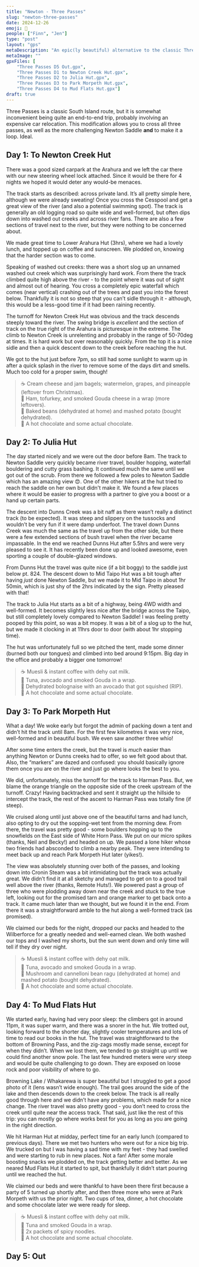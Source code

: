 ```yaml
---
title: "Newton - Three Passes"
slug: "newton-three-passes"
date: 2024-12-26
emoji: 🥾
people: ["Finn", "Jen"]
type: "post"
layout: "gps"
metaDescription: "An epic(ly beautiful) alternative to the classic Three Passes route."
metaImage: ""
gpxFiles: [
    "Three Passes D5 Out.gpx",
    "Three Passes D1 to Newton Creek Hut.gpx",
    "Three Passes D2 to Julia Hut.gpx",
    "Three Passes D3 to Park Morpeth Hut.gpx",
    "Three Passes D4 to Mud Flats Hut.gpx"]
draft: true
---
```


Three Passes is a classic South Island route, but it is somewhat inconvenient being quite an end-to-end trip, probably involving an expensive car relocation. This modification allows you to cross all three passes, as well as the more challenging Newton Saddle __and__ to make it a loop. Ideal.

## Day 1: To Newton Creek Hut

There was a good sized carpark at the Arahura and we left the car there with our new steering wheel lock attached. Since it would be there for 4 nights we hoped it would deter any would-be menaces.

The track starts as described: across private land. It’s all pretty simple here, although we were already sweating! Once you cross the Cesspool and get a great view of the river (and also a potential swimming spot). The track is generally an old logging road so quite wide and well-formed, but often dips down into washed out creeks and across river fans. There are also a few sections of travel next to the river, but they were nothing to be concerned about.

We made great time to Lower Arahura Hut (3hrs), where we had a lovely lunch, and topped up on coffee and sunscreen. We plodded on, knowing that the harder section was to come.

Speaking of washed out creeks: there was a short slog up an unnamed washed out creek which was surprisingly hard work. From there the track climbed quite high above the river - to the point where it was out of sight and almost out of hearing. You cross a completely epic waterfall which comes (near vertical) crashing out of the trees and past you into the forest below. Thankfully it is not so steep that you can’t sidle through it - although, this would be a less-good time if it had been raining recently.

The turnoff for Newton Creek Hut was obvious and the track descends steeply toward the river. The swing bridge is _excellent_ and the section of track on the true right of the Arahura is picturesque in the extreme. The climb to Newton Creek is unrelenting and probably in the range of 50-70deg at times. It is hard work but over reasonably quickly. From the top it is a nice sidle and then a quick descent down to the creek before reaching the hut.

We got to the hut just before 7pm, so still had some sunlight to warm up in after a quick splash in the river to remove some of the days dirt and smells. Much too cold for a proper swim, though!

> ☕️ Cream cheese and jam bagels; watermelon, grapes, and pineapple (leftover from Christmas). <br/>
> 🌮 Ham, tofurkey, and smoked Gouda cheese in a wrap (more leftovers). <br/>
> 🍴 Baked beans (dehydrated at home) and mashed potato (bought dehydrated). <br/>
> 🍫 A hot chocolate and some actual chocolate.

## Day 2: To Julia Hut

The day started nicely and we were out the door before 8am. The track to Newton Saddle very quickly became river travel, boulder hopping, waterfall bouldering and cutty grass bashing. It continued much the same until we got out of the scrub. From there we followed a few poles to Newton Saddle which has an amazing view 😍. One of the other hikers at the hut tried to reach the saddle on her own but didn't make it. We found a few places where it would be easier to progress with a partner to give you a boost or a hand up certain parts.

The descent into Dunns Creek was a bit naff as there wasn’t really a distinct track (to be expected). It was steep and slippery on the tussocks and wouldn’t be very fun if it were damp underfoot. The travel down Dunns Creek was much the same as the travel up from the other side, but there were a few extended sections of bush travel when the river became impassable. In the end we reached Dunns Hut after 5.5hrs and were very pleased to see it. It has recently been done up and looked awesome, even sporting a couple of double-glazed windows.

From Dunns Hut the travel was quite nice (if a bit boggy) to the saddle just below pt. 824. The descent down to Mid Taipo Hut was a bit tough after having _just_ done Newton Saddle, but we made it to Mid Taipo in about 1hr 50min, which is just shy of the 2hrs indicated by the sign. Pretty pleased with that!

The track to Julia Hut starts as a bit of a highway, being 4WD width and well-formed. It becomes slightly less nice after the bridge across the Taipo, but still completely lovely compared to Newton Saddle! I was feeling pretty pooped by this point, so was a bit mopey. It was a bit of a slog up to the hut, but we made it clocking in at 11hrs door to door (with about 1hr stopping time). 

The hut was unfortunately full so we pitched the tent, made some dinner (burned both our tongues) and climbed into bed around 9:15pm. Big day in the office and probably a bigger one tomorrow!

> ☕️ Muesli & instant coffee with dehy oat milk. <br/>
> 🌮 Tuna, avocado and smoked Gouda in a wrap. <br/>
> 🍴 Dehydrated bolognaise with an avocado that got squished (RIP). <br/>
> 🍫 A hot chocolate and some actual chocolate.

## Day 3: To Park Morpeth Hut

What a day! We woke early but forgot the admin of packing down a tent and didn’t hit the track until 8am. For the first few kilometres it was very nice, well-formed and in beautiful bush. We even saw another three whio!

After some time enters the creek, but the travel is _much_ easier than anything Newton or Dunns creeks had to offer, so we felt good about that. Also, the “markers” are dazed and confused: you should basically ignore them once you are on the river and just go where looks the best to you.

We did, unfortunately, miss the turnoff for the track to Harman Pass. But, we blame the orange triangle on the opposite side of the creek upstream of the turnoff. Crazy!
Having backtracked and sent it straight up the hillside to intercept the track, the rest of the ascent to Harman Pass was totally fine (if steep).

We cruised along until just above one of the beautiful tarns and had lunch, also opting to dry out the sopping-wet tent from the morning dew. From there, the travel was pretty good - some boulders hopping up to the snowfields on the East side of White Horn Pass. We put on our micro spikes (thanks, Neil and Becky!) and headed on up. We passed a lone hiker whose two friends had absconded to climb a nearby peak. They were intending to meet back up and reach Park Morpeth Hut later (yikes!).

The view was absolutely stunning over both of the passes, and looking down into Cronin Steam was a bit intimidating but the track was actually great. We didn’t find it at all sketchy and managed to get on to a good trail well above the river (thanks, Remote Huts!). We powered past a group of three who were plodding away down near the creek and stuck to the true left, looking out for the promised tarn and orange marker to get back onto a track. It came much later than we thought, but we found it in the end. From there it was a straightforward amble to the hut along a well-formed track (as promised).

We claimed our beds for the night, dropped our packs and headed to the Wilberforce for a greatly needed and well-earned clean. We both washed our tops and I washed my shorts, but the sun went down and only time will tell if they dry over night.

> ☕️ Muesli & instant coffee with dehy oat milk. <br/>
> 🌮 Tuna, avocado and smoked Gouda in a wrap. <br/>
> 🍴 Mushroom and cannelloni bean ragu (dehydrated at home) and mashed potato (bought dehydrated). <br/>
> 🍫 A hot chocolate and some actual chocolate.

## Day 4: To Mud Flats Hut

We started early, having had very poor sleep: the climbers got in around 11pm, it was super warm, and there was a snorer in the hut. We trotted out, looking forward to the shorter day, slightly cooler temperatures and lots of time to read our books in the hut. The travel was straightforward to the bottom of Browning Pass, and the zig-zags mostly made sense, except for when they didn’t. When we lost them, we tended to go straight up until we could find another snow pole. The last few hundred meters were _very_ steep and would be quite challenging to go down. They are exposed on loose rock and poor visibility of where to go.

Browning Lake / Whakarewa is super beautiful but I struggled to get a good photo of it (lens wasn’t wide enough). The trail goes around the side of the lake and then descends down to the creek below. The track is all really good through here and we didn’t have any problems, which made for a nice change. The river travel was also pretty good - you don’t need to cross the creek until quite near the access track. That said, just like the rest of this trip: you can mostly go where works best for you as long as you are going in the right direction.

We hit Harman Hut at midday, perfect time for an early lunch (compared to previous days). There we met two hunters who were out for a nice big trip. We trucked on but I was having a sad time with my feet - they had swelled and were starting to rub in new places. Not a fan! After some morale boosting snacks we plodded on, the track getting better and better. As we neared Mud Flats Hut it started to spit, but thankfully it didn’t start pouring until we reached the hut.

We claimed our beds and were thankful to have been there first because a party of 5 turned up shortly after, and then three more who were at Park Morpeth with us the prior night. Two cups of tea, dinner, a hot chocolate and some chocolate later we were ready for sleep.

> ☕️ Muesli & instant coffee with dehy oat milk. <br/>
> 🌮 Tuna and smoked Gouda in a wrap. <br/>
> 🍴 2x packets of spicy noodles. <br/>
> 🍫 A hot chocolate and some actual chocolate.

## Day 5: Out


